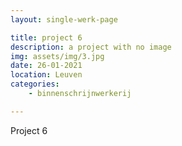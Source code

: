 ```yaml
---
layout: single-werk-page

title: project 6
description: a project with no image
img: assets/img/3.jpg
date: 26-01-2021
location: Leuven
categories: 
    - binnenschrijnwerkerij

---
```


Project 6
